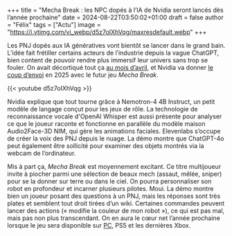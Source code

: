 
+++
title = "Mecha Break : les NPC dopés à l’IA de Nvidia seront lancés dès l’année prochaine"
date = 2024-08-22T03:50:02+01:00
draft = false
author = "Félix"
tags = ["Actu"]
image = "https://i.ytimg.com/vi_webp/d5z7oIXhVqg/maxresdefault.webp"
+++

Les PNJ dopés aux IA génératives vont bientôt se lancer dans le grand bain. L’idée fait frétiller certains acteurs de l’industrie depuis la vague ChatGPT, bien content de pouvoir rendre plus immersif leur univers sans trop se fouler. On avait décortiqué tout ça [au mois d’avril](https://nostick.fr/articles/2024/avril/0104-comment-la-generative-veut-revolutionner-notre-rapport-aux-pnj/), et Nvidia va donner [le coup d’envoi](https://www.nvidia.com/en-us/geforce/news/mecha-break-nvidia-ace-nims-rtx-pc-laptop-games-apps/) en 2025 avec le futur jeu *Mecha Break*. 

{{< youtube d5z7oIXhVqg >}}

Nvidia explique que tout tourne grâce à Nemotron-4 4B Instruct, un petit modèle de langage conçut pour les jeux de rôle. La technologie de reconnaissance vocale d'OpenAI Whisper est aussi présente pour analyser ce que le joueur raconte et fonctionne en parallèle du modèle maison Audio2Face-3D NIM, qui gère les animations faciales. Elevenlabs s’occupe de créer la voix des PNJ depuis le nuage. La démo montre que ChatGPT-4o peut également être sollicité pour examiner des objets montrés via la webcam de l’ordinateur. 

Mis à part ça, *Mecha Break* est moyennement excitant. Ce titre multijoueur invite à piocher parmi une sélection de beaux mech (assaut, mêlée, sniper) pour se la donner sur terre ou dans le ciel. On pourra personnaliser son robot en profondeur et incarner plusieurs pilotes. Moui. La démo montre bien un joueur posant des questions à un PNJ, mais les réponses sont très plates et semblent tout droit tirées d’un wiki. Certaines commandes peuvent lancer des actions (« modifie la couleur de mon robot »), ce qui est pas mal, mais pas non plus transcendant. On en aura le cœur net l’année prochaine lorsque le jeu sera disponible sur [PC](https://store.steampowered.com/app/2452280/Mecha_BREAK/), PS5 et les dernières Xbox.
